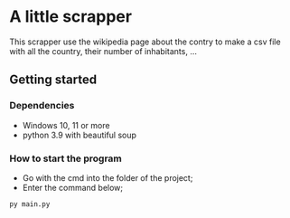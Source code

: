 # A little scrapper

This scrapper use the wikipedia page about the contry to make a csv file with all the country, their number of inhabitants, ...

## Getting started

### Dependencies

* Windows 10, 11 or more
* python 3.9 with beautiful soup

### How to start the program

* Go with the cmd into the folder of the project;
* Enter the command below;
```
py main.py
```
